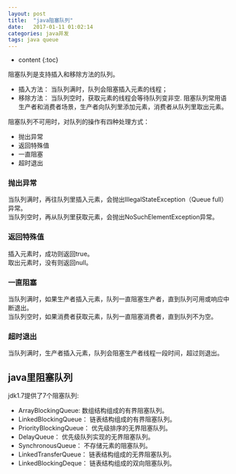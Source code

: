 ```yaml
---
layout: post
title:  "java阻塞队列"
date:   2017-01-11 01:02:14
categories: java并发 
tags: java queue
---
```


* content
{:toc}

阻塞队列是支持插入和移除方法的队列。  

*  插入方法： 当队列满时，队列会阻塞插入元素的线程； 
*  移除方法： 当队列空时，获取元素的线程会等待队列变非空.
阻塞队列常用语生产者和消费者场景，生产者向队列里添加元素，消费者从队列里取出元素。  






阻塞队列不可用时，对队列的操作有四种处理方式：  

*  抛出异常  
*  返回特殊值  
*  一直阻塞  
*  超时退出  

### 抛出异常  
当队列满时，再往队列里插入元素，会抛出IllegalStateException（Queue full）异常。  
当队列空时，再从队列里获取元素，会抛出NoSuchElementException异常。  

### 返回特殊值  
插入元素时，成功则返回true。  
取出元素时，没有则返回null。  

### 一直阻塞  
当队列满时，如果生产者插入元素，队列一直阻塞生产者，直到队列可用或响应中断退出。  
当队列空时，如果消费者获取元素，队列一直阻塞消费者，直到队列不为空。

### 超时退出  
当队列满时，生产者插入元素，队列会阻塞生产者线程一段时间，超过则退出。  


## java里阻塞队列  
jdk1.7提供了7个阻塞队列:  

* ArrayBlockingQueue: 数组结构组成的有界阻塞队列。  
* LinkedBlockingQueue： 链表结构组成的有界阻塞队列。  
* PriorityBlockingQueue： 优先级排序的无界阻塞队列。  
* DelayQueue： 优先级队列实现的无界阻塞队列。  
* SynchronousQueue： 不存储元素的阻塞队列。  
* LinkedTransferQueue： 链表结构组成的无界阻塞队列。  
* LinkedBlockingDeque： 链表结构组成的双向阻塞队列。 
